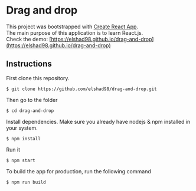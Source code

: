 # Drag and drop

This project was bootstrapped with [Create React App](https://github.com/facebook/create-react-app).  
The main purpose of this application is to learn React.js.    
Check the demo: [https://elshad98.github.io/drag-and-drop](https://elshad98.github.io/drag-and-drop)    

## Instructions

First clone this repository.    
```
$ git clone https://github.com/elshad98/drag-and-drop.git
```  
Then go to the folder
```
$ cd drag-and-drop
```
Install dependencies. Make sure you already have nodejs & npm installed in your system.  
```
$ npm install
```  
Run it
```
$ npm start
```  
To build the app for production, run the following command  
```
$ npm run build
```  
